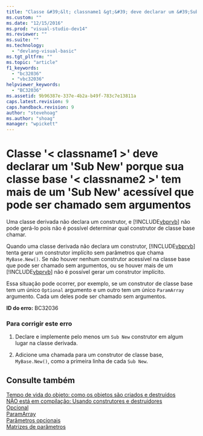 ```yaml
---
title: "Classe &#39;&lt; classname1 &gt;&#39; deve declarar um &#39;Sub New&#39; porque sua classe base &#39;&lt; classname2 &gt;&#39; tem mais de um &#39;Sub New&#39; acess&#237;vel que pode ser chamado sem argumentos | Microsoft Docs"
ms.custom: ""
ms.date: "12/15/2016"
ms.prod: "visual-studio-dev14"
ms.reviewer: ""
ms.suite: ""
ms.technology: 
  - "devlang-visual-basic"
ms.tgt_pltfrm: ""
ms.topic: "article"
f1_keywords: 
  - "bc32036"
  - "vbc32036"
helpviewer_keywords: 
  - "BC32036"
ms.assetid: 9b96387e-337e-4b2a-b49f-783c7e13811a
caps.latest.revision: 9
caps.handback.revision: 9
author: "stevehoag"
ms.author: "shoag"
manager: "wpickett"
---
```

# Classe &#39;&lt; classname1 &gt;&#39; deve declarar um &#39;Sub New&#39; porque sua classe base &#39;&lt; classname2 &gt;&#39; tem mais de um &#39;Sub New&#39; acess&#237;vel que pode ser chamado sem argumentos
Uma classe derivada não declara um construtor, e [!INCLUDE[vbprvb](../../csharp/programming-guide/concepts/linq/includes/vbprvb_md.md)] não pode gerá\-lo pois não é possível determinar qual construtor de classe base chamar.  
  
 Quando uma classe derivada não declara um construtor, [!INCLUDE[vbprvb](../../csharp/programming-guide/concepts/linq/includes/vbprvb_md.md)] tenta gerar um construtor implícito sem parâmetros que chama `MyBase.New()`. Se não houver nenhum construtor acessível na classe base que pode ser chamado sem argumentos, ou se houver mais de um [!INCLUDE[vbprvb](../../csharp/programming-guide/concepts/linq/includes/vbprvb_md.md)] não é possível gerar um construtor implícito.  
  
 Essa situação pode ocorrer, por exemplo, se um construtor de classe base tem um único `Optional` argumento e um outro tem um único `ParamArray` argumento. Cada um deles pode ser chamado sem argumentos.  
  
 **ID do erro:** BC32036  
  
### Para corrigir este erro  
  
1.  Declare e implemente pelo menos um `Sub New` construtor em algum lugar na classe derivada.  
  
2.  Adicione uma chamada para um construtor de classe base, `MyBase.New()`, como a primeira linha de cada `Sub New`.  
  
## Consulte também  
 [Tempo de vida do objeto: como os objetos são criados e destruídos](../../visual-basic/programming-guide/language-features/objects-and-classes/object-lifetime-how-objects-are-created-and-destroyed.md)   
 [NÃO está em compilação: Usando construtores e destruidores](http://msdn.microsoft.com/pt-br/548eebe1-86c4-4377-b2f5-447cb8be3d90)   
 [Opcional](../../visual-basic/language-reference/modifiers/optional.md)   
 [ParamArray](../../visual-basic/language-reference/modifiers/paramarray.md)   
 [Parâmetros opcionais](../../visual-basic/programming-guide/language-features/procedures/optional-parameters.md)   
 [Matrizes de parâmetros](../../visual-basic/programming-guide/language-features/procedures/parameter-arrays.md)